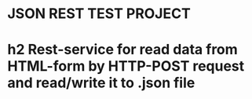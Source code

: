 # JSON REST TEST PROJECT

h2 Rest-service for read data from HTML-form by HTTP-POST request and read/write it to .json file
=====================

